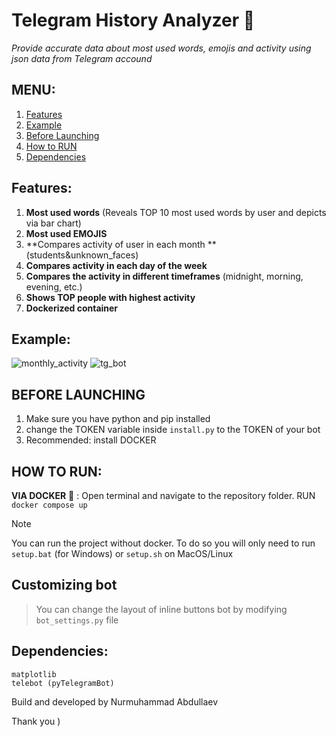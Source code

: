 # Telegram History Analyzer :robot:
*Provide accurate data about most used words, emojis and activity using json data from Telegram accound*

## MENU:
1. [Features](#features)
2. [Example](#example)
3. [Before Launching](#before-launching)
4. [How to RUN](#how-to-run)
6. [Dependencies](#dependencies)

## Features:
1. **Most used words** (Reveals TOP 10 most used words by user and depicts via bar chart)
2. **Most used EMOJIS**
3. **Compares activity of user in each month ** (students&unknown_faces)
4. **Compares activity in each day of the week**
5. **Compares the activity in different timeframes** (midnight, morning, evening, etc.)
6. **Shows TOP people with highest activity**
7. **Dockerized container**


## Example:
![monthly_activity](https://i.postimg.cc/Z5Mzcvhm/monthly-activity.png)
![tg_bot](https://i.postimg.cc/B6W9WW6w/image.png)

## BEFORE LAUNCHING
1. Make sure you have python and pip installed
2. change the TOKEN variable inside ```install.py``` to the TOKEN of your bot
3. Recommended: install DOCKER

## HOW TO RUN:
**VIA DOCKER** :whale: : Open terminal and navigate to the repository folder. RUN ```docker compose up```

> [!NOTE]
> You can run the project without docker. To do so you will only need to run ```setup.bat``` (for Windows) or ```setup.sh``` on MacOS/Linux

## Customizing bot
> You can change the layout of inline buttons bot by modifying ```bot_settings.py``` file

## Dependencies:
```
matplotlib
telebot (pyTelegramBot)
```

Build and developed by Nurmuhammad Abdullaev

Thank you )
